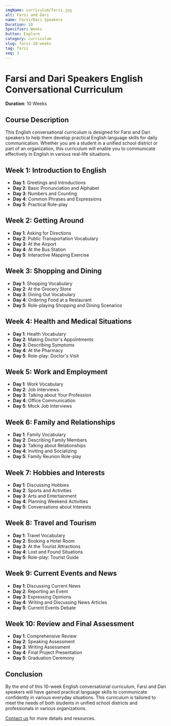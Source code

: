 ```yaml
---
imgName: curriculum/farsi.jpg
alt: Farsi and Dari
name: Farsi/Dari Speakers 
Duration: 10
Specifier: Weeks
button: Explore
category: curriculum
slug: farsi-10-weeks
tag: farsi
seq: 1
---
```


# Farsi and Dari Speakers English Conversational Curriculum

**Duration**: 10 Weeks

## Course Description
This English conversational curriculum is designed for Farsi and Dari speakers to help them develop practical English language skills for daily communication. Whether you are a student in a unified school district or part of an organization, this curriculum will enable you to communicate effectively in English in various real-life situations.

## Week 1: Introduction to English
- **Day 1**: Greetings and Introductions
- **Day 2**: Basic Pronunciation and Alphabet
- **Day 3**: Numbers and Counting
- **Day 4**: Common Phrases and Expressions
- **Day 5**: Practical Role-play

## Week 2: Getting Around
- **Day 1**: Asking for Directions
- **Day 2**: Public Transportation Vocabulary
- **Day 3**: At the Airport
- **Day 4**: At the Bus Station
- **Day 5**: Interactive Mapping Exercise

## Week 3: Shopping and Dining
- **Day 1**: Shopping Vocabulary
- **Day 2**: At the Grocery Store
- **Day 3**: Dining Out Vocabulary
- **Day 4**: Ordering Food at a Restaurant
- **Day 5**: Role-playing Shopping and Dining Scenarios

## Week 4: Health and Medical Situations
- **Day 1**: Health Vocabulary
- **Day 2**: Making Doctor's Appointments
- **Day 3**: Describing Symptoms
- **Day 4**: At the Pharmacy
- **Day 5**: Role-play: Doctor's Visit

## Week 5: Work and Employment
- **Day 1**: Work Vocabulary
- **Day 2**: Job Interviews
- **Day 3**: Talking about Your Profession
- **Day 4**: Office Communication
- **Day 5**: Mock Job Interviews

## Week 6: Family and Relationships
- **Day 1**: Family Vocabulary
- **Day 2**: Describing Family Members
- **Day 3**: Talking about Relationships
- **Day 4**: Inviting and Socializing
- **Day 5**: Family Reunion Role-play

## Week 7: Hobbies and Interests
- **Day 1**: Discussing Hobbies
- **Day 2**: Sports and Activities
- **Day 3**: Arts and Entertainment
- **Day 4**: Planning Weekend Activities
- **Day 5**: Conversations about Interests

## Week 8: Travel and Tourism
- **Day 1**: Travel Vocabulary
- **Day 2**: Booking a Hotel Room
- **Day 3**: At the Tourist Attractions
- **Day 4**: Lost and Found Situations
- **Day 5**: Role-play: Tourist Guide

## Week 9: Current Events and News
- **Day 1**: Discussing Current News
- **Day 2**: Reporting an Event
- **Day 3**: Expressing Opinions
- **Day 4**: Writing and Discussing News Articles
- **Day 5**: Current Events Debate

## Week 10: Review and Final Assessment
- **Day 1**: Comprehensive Review
- **Day 2**: Speaking Assessment
- **Day 3**: Writing Assessment
- **Day 4**: Final Project Presentation
- **Day 5**: Graduation Ceremony

## Conclusion
By the end of this 10-week English conversational curriculum, Farsi and Dari speakers will have gained practical language skills to communicate confidently in various everyday situations. This curriculum is tailored to meet the needs of both students in unified school districts and professionals in various organizations.

[Contact us](/contacts) for more details and resources.
